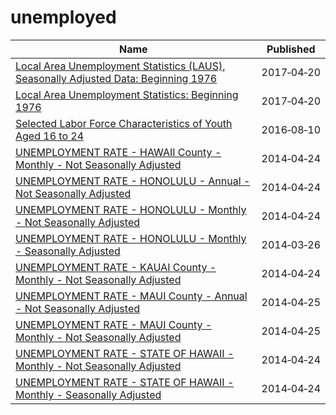 # unemployed

Name | Published
---- | ---------
[Local Area Unemployment Statistics (LAUS), Seasonally Adjusted Data: Beginning 1976](../datasets/dh9m-5v4d.md) | 2017&#x2011;04&#x2011;20
[Local Area Unemployment Statistics: Beginning 1976](../datasets/5hyu-bdh8.md) | 2017&#x2011;04&#x2011;20
[Selected Labor Force Characteristics of Youth Aged 16 to 24](../datasets/rrw8-ncwn.md) | 2016&#x2011;08&#x2011;10
[UNEMPLOYMENT RATE - HAWAII County - Monthly - Not Seasonally Adjusted](../datasets/fwib-3htg.md) | 2014&#x2011;04&#x2011;24
[UNEMPLOYMENT RATE - HONOLULU - Annual - Not Seasonally Adjusted](../datasets/jgtk-zvs5.md) | 2014&#x2011;04&#x2011;24
[UNEMPLOYMENT RATE - HONOLULU - Monthly - Not Seasonally Adjusted](../datasets/8djr-dj7q.md) | 2014&#x2011;04&#x2011;24
[UNEMPLOYMENT RATE - HONOLULU - Monthly - Seasonally Adjusted](../datasets/8hbh-6di9.md) | 2014&#x2011;03&#x2011;26
[UNEMPLOYMENT RATE - KAUAI County - Monthly - Not Seasonally Adjusted](../datasets/cieb-g5na.md) | 2014&#x2011;04&#x2011;24
[UNEMPLOYMENT RATE - MAUI County - Annual - Not Seasonally Adjusted](../datasets/gydz-g9uw.md) | 2014&#x2011;04&#x2011;25
[UNEMPLOYMENT RATE - MAUI County - Monthly - Not Seasonally Adjusted](../datasets/xhzq-4bun.md) | 2014&#x2011;04&#x2011;25
[UNEMPLOYMENT RATE - STATE OF HAWAII - Monthly - Not Seasonally Adjusted](../datasets/skx5-9dam.md) | 2014&#x2011;04&#x2011;24
[UNEMPLOYMENT RATE - STATE OF HAWAII - Monthly - Seasonally Adjusted](../datasets/qxej-k2af.md) | 2014&#x2011;04&#x2011;24

